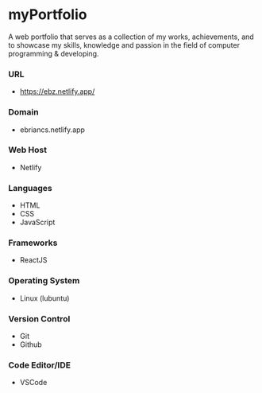 # myPortfolio

A web portfolio that serves as a collection of my works, achievements, and to showcase my skills, knowledge and passion in the field of computer programming & developing.

### URL
- https://ebz.netlify.app/

### Domain
- ebriancs.netlify.app

### Web Host
- Netlify

### Languages
- HTML
- CSS
- JavaScript

### Frameworks
- ReactJS

### Operating System
- Linux (lubuntu)

### Version Control
- Git
- Github

### Code Editor/IDE
- VSCode

